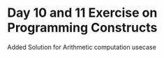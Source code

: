 # Day 10 and 11 Exercise on Programming Constructs
Added Solution for Arithmetic computation usecase
